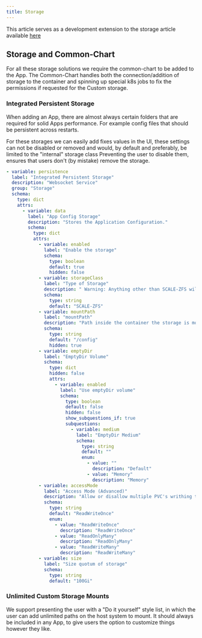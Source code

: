 ```yaml
---
title: Storage
---
```


This article serves as a development extension to the storage article available [here](https://wiki.truecharts.org/general/storage/)

## Storage and Common-Chart

For all these storage solutions we require the common-chart to be added to the App.
The Common-Chart handles both the connection/addition of storage to the container and spinning up special k8s jobs to fix the permissions if requested for the Custom storage.

### Integrated Persistent Storage

When adding an App, there are almost always certain folders that are required for solid Apps performance. For example config files that should be persistent across restarts.

For these storages we can easily add fixes values in the UI, these settings can not be disabled or removed and would, by default and preferably, be limited to the "internal" storage class
Preventing the user to disable them, ensures that users don't (by mistake) remove the storage.

```yaml
- variable: persistence
  label: "Integrated Persistent Storage"
  description: "Websocket Service"
  group: "Storage"
  schema:
    type: dict
    attrs:
      - variable: data
        label: "App Config Storage"
        description: "Stores the Application Configuration."
        schema:
          type: dict
          attrs:
            - variable: enabled
              label: "Enable the storage"
              schema:
                type: boolean
                default: true
                hidden: false
            - variable: storageClass
              label: "Type of Storage"
              description: " Warning: Anything other than SCALE-ZFS will break rollback!"
              schema:
                type: string
                default: "SCALE-ZFS"
            - variable: mountPath
              label: "mountPath"
              description: "Path inside the container the storage is mounted"
              schema:
                type: string
                default: "/config"
                hidden: true
            - variable: emptyDir
              label: "EmptyDir Volume"
              schema:
                type: dict
                hidden: false
                attrs:
                  - variable: enabled
                    label: "Use emptyDir volume"
                    schema:
                      type: boolean
                      default: false
                      hidden: false
                      show_subquestions_if: true
                      subquestions:
                        - variable: medium
                          label: "EmptyDir Medium"
                          schema:
                            type: string
                            default: ""
                            enum:
                              - value: ""
                                description: "Default"
                              - value: "Memory"
                                description: "Memory"
            - variable: accessMode
              label: "Access Mode (Advanced)"
              description: "Allow or disallow multiple PVC's writhing to the same PVC"
              schema:
                type: string
                default: "ReadWriteOnce"
                enum:
                  - value: "ReadWriteOnce"
                    description: "ReadWriteOnce"
                  - value: "ReadOnlyMany"
                    description: "ReadOnlyMany"
                  - value: "ReadWriteMany"
                    description: "ReadWriteMany"
            - variable: size
              label: "Size quotum of storage"
              schema:
                type: string
                default: "100Gi"
```

### Unlimited Custom Storage Mounts

We support presenting the user with a "Do it yourself" style list, in which the user can add unlimited paths on the host system to mount.
It should always be included in any App, to give users the option to customize things however they like.
